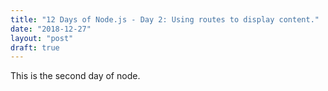 ```yaml
---
title: "12 Days of Node.js - Day 2: Using routes to display content."
date: "2018-12-27"
layout: "post"
draft: true
---
```


This is the second day of node.
